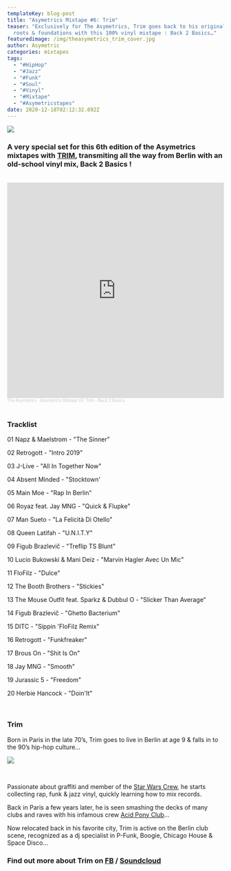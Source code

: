 ```yaml
---
templateKey: blog-post
title: "Asymetrics Mixtape #6: Trim"
teaser: "Exclusively for The Asymetrics, Trim goes back to his original hip hop
  roots & foundations with this 100% vinyl mixtape : Back 2 Basics…"
featuredimage: /img/theasymetrics_trim_cover.jpg
author: Asymetric
categories: mixtapes
tags:
  - "#HipHop"
  - "#Jazz"
  - "#Funk"
  - "#Soul"
  - "#Vinyl"
  - "#Mixtape"
  - "#Asymetricstapes"
date: 2020-12-18T02:12:32.692Z
---
```

![](/img/theasymetrics_trim_cover.jpg)

### A very special set for this 6th edition of the Asymetrics mixtapes with [TRIM](https://www.facebook.com/TRIM-258689774183736/), transmiting all the way from Berlin with an old-school vinyl mix, Back 2 Basics !

<br>

<iframe width="100%" height="500" scrolling="no" frameborder="no" allow="autoplay" src="https://w.soundcloud.com/player/?url=https%3A//api.soundcloud.com/tracks/949807354&color=%23ff5500&auto_play=false&hide_related=false&show_comments=true&show_user=true&show_reposts=false&show_teaser=true&visual=true"></iframe><div style="font-size: 10px; color: #cccccc;line-break: anywhere;word-break: normal;overflow: hidden;white-space: nowrap;text-overflow: ellipsis; font-family: Interstate,Lucida Grande,Lucida Sans Unicode,Lucida Sans,Garuda,Verdana,Tahoma,sans-serif;font-weight: 100;"><a href="https://soundcloud.com/the-asymetrics" title="The Asymetrics" target="_blank" style="color: #cccccc; text-decoration: none;">The Asymetrics</a> · <a href="https://soundcloud.com/the-asymetrics/asymetrics-mixtape-6-trim-back-2-basics" title="Asymetrics Mixtape #6: Trim - Back 2 Basics" target="_blank" style="color: #cccccc; text-decoration: none;">Asymetrics Mixtape #6: Trim - Back 2 Basics</a></div>

<br>

### Tracklist

01 Napz & Maelstrom - "The Sinner"

02 Retrogott - "Intro 2019"

03 J-Live - "All In Together Now"

04 Absent Minded - "Stocktown'

05 Main Moe - "Rap In Berlin"

06 Royaz feat. Jay MNG - "Quick & Flupke"

07 Man Sueto - "La Felicità Di Otello"

08 Queen Latifah - "U.N.I.T.Y"

09 Figub Brazlevič - "Treflip TS Blunt"

10 Lucio Bukowski & Mani Deiz - "Marvin Hagler Avec Un Mic"

11 FloFilz - "Dulce"

12 The Booth Brothers - "Stickies"

13 The Mouse Outfit feat. Sparkz & Dubbul O - "Slicker Than Average"

14 Figub Brazlevič - "Ghetto Bacterium"

15 DITC - "Sippin 'FloFilz Remix"

16 Retrogott - "Funkfreaker"

17 Brous On - "Shit Is On"

18 Jay MNG - "Smooth"

19 Jurassic 5 - "Freedom"

20 Herbie Hancock - "Doin'It"

<br>

### Trim

Born in Paris in the late 70’s, Trim goes to live in Berlin at age 9 & falls in to the 90’s hip-hop culture…

![](/img/theasymetrics_trim_pic.jpg)



<br>

Passionate about graffiti and member of the [Star Wars Crew](http://www.starwarscrew.com/), he starts collecting rap, funk & jazz vinyl, quickly learning how to mix records.

Back in Paris a few years later, he is seen smashing the decks of many clubs and raves with his infamous crew [Acid Pony Club](https://soundcloud.com/rewindconcept/rwd-podcast-023-trim-acid-pony-club-lapidar)…

Now relocated back in his favorite city, Trim is active on the Berlin club scene, recognized as a dj specialist in P-Funk, Boogie, Chicago House & Space Disco…

### Find out more about Trim on [FB](https://www.facebook.com/TRIM-258689774183736/) / [Soundcloud](https://soundcloud.com/trim)